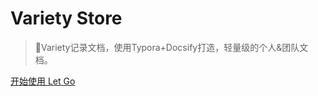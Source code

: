 <!-- _coverpage.md -->

# Variety Store 

> 💪Variety记录文档，使用Typora+Docsify打造，轻量级的个人&团队文档。

[开始使用 Let Go](/README.md)
